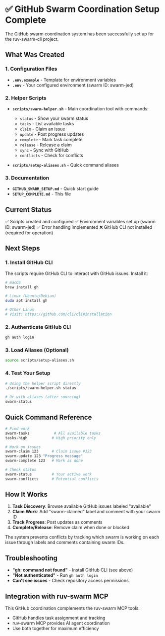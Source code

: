 # ✅ GitHub Swarm Coordination Setup Complete

The GitHub swarm coordination system has been successfully set up for the ruv-swarm-cli project.

## What Was Created

### 1. Configuration Files
- **`.env.example`** - Template for environment variables
- **`.env`** - Your configured environment (swarm ID: swarm-jed)

### 2. Helper Scripts
- **`scripts/swarm-helper.sh`** - Main coordination tool with commands:
  - `status` - Show your swarm status
  - `tasks` - List available tasks
  - `claim` - Claim an issue
  - `update` - Post progress updates
  - `complete` - Mark task complete
  - `release` - Release a claim
  - `sync` - Sync with GitHub
  - `conflicts` - Check for conflicts

- **`scripts/setup-aliases.sh`** - Quick command aliases

### 3. Documentation
- **`GITHUB_SWARM_SETUP.md`** - Quick start guide
- **`SETUP_COMPLETE.md`** - This file

## Current Status

✅ Scripts created and configured
✅ Environment variables set up (swarm ID: swarm-jed)
✅ Error handling implemented
❌ GitHub CLI not installed (required for operation)

## Next Steps

### 1. Install GitHub CLI
The scripts require GitHub CLI to interact with GitHub issues. Install it:

```bash
# macOS
brew install gh

# Linux (Ubuntu/Debian)
sudo apt install gh

# Other Linux
# Visit: https://github.com/cli/cli#installation
```

### 2. Authenticate GitHub CLI
```bash
gh auth login
```

### 3. Load Aliases (Optional)
```bash
source scripts/setup-aliases.sh
```

### 4. Test Your Setup
```bash
# Using the helper script directly
./scripts/swarm-helper.sh status

# Or with aliases (after sourcing)
swarm-status
```

## Quick Command Reference

```bash
# Find work
swarm-tasks           # All available tasks
tasks-high           # High priority only

# Work on issues
swarm-claim 123      # Claim issue #123
swarm-update 123 "Progress message"
swarm-complete 123   # Mark as done

# Check status
swarm-status         # Your active work
swarm-conflicts      # Potential conflicts
```

## How It Works

1. **Task Discovery**: Browse available GitHub issues labeled "available"
2. **Claim Work**: Add "swarm-claimed" label and comment with your swarm ID
3. **Track Progress**: Post updates as comments
4. **Complete/Release**: Remove claim when done or blocked

The system prevents conflicts by tracking which swarm is working on each issue through labels and comments containing swarm IDs.

## Troubleshooting

- **"gh: command not found"** - Install GitHub CLI (see above)
- **"Not authenticated"** - Run `gh auth login`
- **Can't see issues** - Check repository access permissions

## Integration with ruv-swarm MCP

This GitHub coordination complements the ruv-swarm MCP tools:
- GitHub handles task assignment and tracking
- ruv-swarm MCP provides AI agent coordination
- Use both together for maximum efficiency